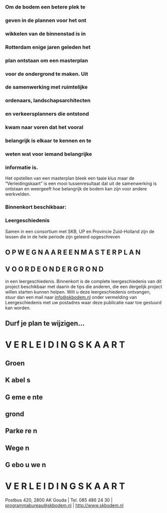 ### Om de bodem een betere plek te 

### geven in de plannen voor het ont

### wikkelen van de binnenstad is in 

### Rotterdam enige jaren geleden het 

### plan ontstaan om een masterplan 

### voor de ondergrond te maken. Uit 

### de samenwerking met ruimtelijke 

### ordenaars, landschapsarchitecten 

### en verkeersplanners die ontstond 

### kwam naar voren dat het vooral 

### belangrijk is elkaar te kennen en te 

### weten wat voor iemand belangrijke 

### informatie is. 

 Het opstellen van een masterplan bleek een taaie klus maar de “Verleidingskaart” is een mooi tussenresultaat dat uit de samenwerking is ontstaan en weergeeft hoe belangrijk de bodem kan zijn voor andere werkvelden. 

### Binnenkort beschikbaar: 

### Leergeschiedenis 

 Samen in een consortium met SKB, UP en Provincie Zuid-Holland zijn de lessen die in de hele periode zijn geleerd opgeschreven 

## O P W E G N A A R E E N M A S T E R P L A N 

## V O O R D E O N D E R G R O N D 

 in een leergeschiedenis. Binnenkort is de complete leergeschiedenis van dit project beschikbaar met daarin de tips die anderen, die een dergelijk project willen starten kunnen helpen. Wilt u deze leergeschiedenis ontvangen, stuur dan een mail naar info@skbodem.nl onder vermelding van Leergeschiedenis met uw postadres waar deze publicatie naar toe gestuurd kan worden. 

## Durf je plan te wijzigen... 

# V E R L E I D I N G S K A A R T 


## Groen 

## K abel s 

## G eme e nte 

## grond 

## Parke re n 

## Wege n 

## G ebo u we n 

# V E R L E I D I N G S K A A R T 

 Postbus 420, 2800 AK Gouda | Tel. 085 486 24 30 | programmabureau@skbodem.nl | http://www.skbodem.nl 


